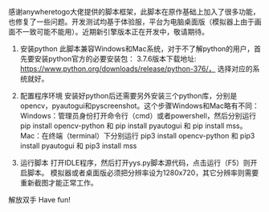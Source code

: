 感谢anywheretogo大佬提供的脚本框架，此脚本在原作基础上加入了很多功能，也修复了一些问题。开发测试均基于体验服，平台为电脑桌面版（模拟器上由于画面不一致可能不能用）。近期新引擎版本正在开发中，敬请期待。

1. 安装python
此脚本兼容Windows和Mac系统，对于不了解python的用户，首先要安装python官方的必要安装包：
3.7.6版本下载地址: https://www.python.org/downloads/release/python-376/， 选择对应的系统就好。

2. 配置程序环境
安装好python后还需要另外安装三个python库，分别是opencv，pyautogui和pyscreenshot。这个步骤Windows和Mac略有不同：
Windows：管理员身份打开命令行（cmd）或者powershell，然后分别运行 pip install opencv-python 和 pip install pyautogui 和 pip install mss。
Mac：在终端（terminal）下分别运行 pip3 install opencv-python 和 pip3 install pyautogui 和 pip3 install mss

3. 运行脚本
打开IDLE程序，然后打开yys.py脚本源代码，点击运行（F5）则开启脚本。
模拟器或者桌面版必须把分辨率设为1280x720，其它分辨率则需要重新截图才能正常工作。

解放双手 Have fun!
